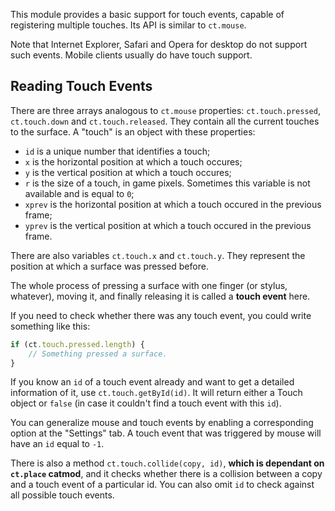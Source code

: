 This module provides a basic support for touch events, capable of registering multiple touches. Its API is similar to `ct.mouse`.

Note that Internet Explorer, Safari and Opera for desktop do not support such events. Mobile clients usually do have touch support.

## Reading Touch Events

There are three arrays analogous to `ct.mouse` properties: `ct.touch.pressed`, `ct.touch.down` and `ct.touch.released`. They contain all the current touches to the surface. A "touch" is an object with these properties:

* `id` is a unique number that identifies a touch;
* `x` is the horizontal position at which a touch occures;
* `y` is the vertical position at which a touch occures;
* `r` is the size of a touch, in game pixels. Sometimes this variable is not available and is equal to `0`;
* `xprev` is the horizontal position at which a touch occured in the previous frame;
* `yprev` is the vertical position at which a touch occured in the previous frame.


There are also variables `ct.touch.x` and `ct.touch.y`. They represent the position at which a surface was pressed before.

The whole process of pressing a surface with one finger (or stylus, whatever), moving it, and finally releasing it is called a **touch event** here.

If you need to check whether there was any touch event, you could write something like this:

```js
if (ct.touch.pressed.length) {
    // Something pressed a surface.
}
```

If you know an `id` of a touch event already and want to get a detailed information of it, use `ct.touch.getById(id)`. It will return either a Touch object or `false` (in case it couldn't find a touch event with this `id`).

You can generalize mouse and touch events by enabling a corresponding option at the "Settings" tab. A touch event that was triggered by mouse will have an `id` equal to `-1`.

There is also a method `ct.touch.collide(copy, id)`, **which is dependant on `ct.place` catmod**, and it checks whether there is a collision between a copy and a touch event of a particular id. You can also omit `id` to check against all possible touch events.